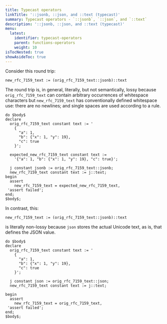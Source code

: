 ```yaml
---
title: Typecast operators
linkTitle: '::jsonb, ::json, and ::text (typecast)'
summary: Typecast operators - `::jsonb`, `::json`, and `::text`
description: '::jsonb, ::json, and ::text (typecast)'
menu:
  latest:
    identifier: typecast-operators
    parent: functions-operators
    weight: 10
isTocNested: true
showAsideToc: true
---
```



Consider this round trip:

```
new_rfc_7159_text := (orig_rfc_7159_text::jsonb)::text
```

The round trip is, in general, literally, but not semantically, lossy because `orig_rfc_7159_text` can contain arbitrary occurrences of whitespace characters but `new_rfc_7159_text` has conventionally defined whitespace use: there are no newlines; and single spaces are used according to a rule.

```postgresql
do $body$
declare
  orig_rfc_7159_text constant text := '
    {
      "a": 1,
      "b": {"x": 1, "y": 19},
      "c": true
    }';

  expected_new_rfc_7159_text constant text :=
    '{"a": 1, "b": {"x": 1, "y": 19}, "c": true}';

  j constant jsonb := orig_rfc_7159_text::jsonb;
  new_rfc_7159_text constant text := j::text;
begin
  assert
    new_rfc_7159_text = expected_new_rfc_7159_text,
 'assert failed';
end;
$body$;
```

In contrast, this:

```
new_rfc_7159_text := (orig_rfc_7159_text::jsonb)::text
```

is literally non-lossy because `json` stores the actual Unicode text, as is, that defines the JSON value.

```postgresql
do $body$
declare
  orig_rfc_7159_text constant text := '
    {
      "a": 1,
      "b": {"x": 1, "y": 19},
      "c": true
    }';

  j constant json := orig_rfc_7159_text::json;
  new_rfc_7159_text constant text := j::text;

begin
  assert
    new_rfc_7159_text = orig_rfc_7159_text,
 'assert failed';
end;
$body$;
```
